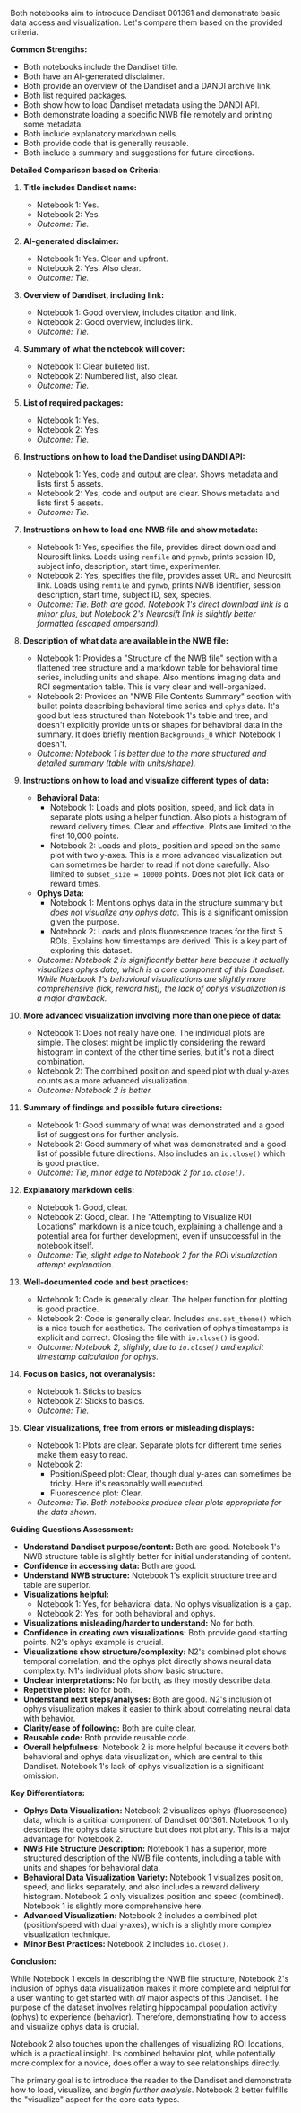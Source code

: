 Both notebooks aim to introduce Dandiset 001361 and demonstrate basic data access and visualization. Let's compare them based on the provided criteria.

**Common Strengths:**
*   Both notebooks include the Dandiset title.
*   Both have an AI-generated disclaimer.
*   Both provide an overview of the Dandiset and a DANDI archive link.
*   Both list required packages.
*   Both show how to load Dandiset metadata using the DANDI API.
*   Both demonstrate loading a specific NWB file remotely and printing some metadata.
*   Both include explanatory markdown cells.
*   Both provide code that is generally reusable.
*   Both include a summary and suggestions for future directions.

**Detailed Comparison based on Criteria:**

1.  **Title includes Dandiset name:**
    *   Notebook 1: Yes.
    *   Notebook 2: Yes.
    *   *Outcome: Tie.*

2.  **AI-generated disclaimer:**
    *   Notebook 1: Yes. Clear and upfront.
    *   Notebook 2: Yes. Also clear.
    *   *Outcome: Tie.*

3.  **Overview of Dandiset, including link:**
    *   Notebook 1: Good overview, includes citation and link.
    *   Notebook 2: Good overview, includes link.
    *   *Outcome: Tie.*

4.  **Summary of what the notebook will cover:**
    *   Notebook 1: Clear bulleted list.
    *   Notebook 2: Numbered list, also clear.
    *   *Outcome: Tie.*

5.  **List of required packages:**
    *   Notebook 1: Yes.
    *   Notebook 2: Yes.
    *   *Outcome: Tie.*

6.  **Instructions on how to load the Dandiset using DANDI API:**
    *   Notebook 1: Yes, code and output are clear. Shows metadata and lists first 5 assets.
    *   Notebook 2: Yes, code and output are clear. Shows metadata and lists first 5 assets.
    *   *Outcome: Tie.*

7.  **Instructions on how to load one NWB file and show metadata:**
    *   Notebook 1: Yes, specifies the file, provides direct download and Neurosift links. Loads using `remfile` and `pynwb`, prints session ID, subject info, description, start time, experimenter.
    *   Notebook 2: Yes, specifies the file, provides asset URL and Neurosift link. Loads using `remfile` and `pynwb`, prints NWB identifier, session description, start time, subject ID, sex, species.
    *   *Outcome: Tie. Both are good. Notebook 1's direct download link is a minor plus, but Notebook 2's Neurosift link is slightly better formatted (escaped ampersand).*

8.  **Description of what data are available in the NWB file:**
    *   Notebook 1: Provides a "Structure of the NWB file" section with a flattened tree structure and a markdown table for behavioral time series, including units and shape. Also mentions imaging data and ROI segmentation table. This is very clear and well-organized.
    *   Notebook 2: Provides an "NWB File Contents Summary" section with bullet points describing behavioral time series and `ophys` data. It's good but less structured than Notebook 1's table and tree, and doesn't explicitly provide units or shapes for behavioral data in the summary. It does briefly mention `Backgrounds_0` which Notebook 1 doesn't.
    *   *Outcome: Notebook 1 is better due to the more structured and detailed summary (table with units/shape).*

9.  **Instructions on how to load and visualize different types of data:**
    *   **Behavioral Data:**
        *   Notebook 1: Loads and plots position, speed, and lick data in separate plots using a helper function. Also plots a histogram of reward delivery times. Clear and effective. Plots are limited to the first 10,000 points.
        *   Notebook 2: Loads and plots_ position and speed on the same plot with two y-axes. This is a more advanced visualization but can sometimes be harder to read if not done carefully. Also limited to `subset_size = 10000` points. Does not plot lick data or reward times.
    *   **Ophys Data:**
        *   Notebook 1: Mentions ophys data in the structure summary but *does not visualize any ophys data*. This is a significant omission given the purpose.
        *   Notebook 2: Loads and plots fluorescence traces for the first 5 ROIs. Explains how timestamps are derived. This is a key part of exploring this dataset.
    *   *Outcome: Notebook 2 is significantly better here because it actually visualizes ophys data, which is a core component of this Dandiset. While Notebook 1's behavioral visualizations are slightly more comprehensive (lick, reward hist), the lack of ophys visualization is a major drawback.*

10. **More advanced visualization involving more than one piece of data:**
    *   Notebook 1: Does not really have one. The individual plots are simple. The closest might be implicitly considering the reward histogram in context of the other time series, but it's not a direct combination.
    *   Notebook 2: The combined position and speed plot with dual y-axes counts as a more advanced visualization.
    *   *Outcome: Notebook 2 is better.*

11. **Summary of findings and possible future directions:**
    *   Notebook 1: Good summary of what was demonstrated and a good list of suggestions for further analysis.
    *   Notebook 2: Good summary of what was demonstrated and a good list of possible future directions. Also includes an `io.close()` which is good practice.
    *   *Outcome: Tie, minor edge to Notebook 2 for `io.close()`.*

12. **Explanatory markdown cells:**
    *   Notebook 1: Good, clear.
    *   Notebook 2: Good, clear. The "Attempting to Visualize ROI Locations" markdown is a nice touch, explaining a challenge and a potential area for further development, even if unsuccessful in the notebook itself.
    *   *Outcome: Tie, slight edge to Notebook 2 for the ROI visualization attempt explanation.*

13. **Well-documented code and best practices:**
    *   Notebook 1: Code is generally clear. The helper function for plotting is good practice.
    *   Notebook 2: Code is generally clear. Includes `sns.set_theme()` which is a nice touch for aesthetics. The derivation of ophys timestamps is explicit and correct. Closing the file with `io.close()` is good.
    *   *Outcome: Notebook 2, slightly, due to `io.close()` and explicit timestamp calculation for ophys.*

14. **Focus on basics, not overanalysis:**
    *   Notebook 1: Sticks to basics.
    *   Notebook 2: Sticks to basics.
    *   *Outcome: Tie.*

15. **Clear visualizations, free from errors or misleading displays:**
    *   Notebook 1: Plots are clear. Separate plots for different time series make them easy to read.
    *   Notebook 2:
        *   Position/Speed plot: Clear, though dual y-axes can sometimes be tricky. Here it's reasonably well executed.
        *   Fluorescence plot: Clear.
    *   *Outcome: Tie. Both notebooks produce clear plots appropriate for the data shown.*

**Guiding Questions Assessment:**

*   **Understand Dandiset purpose/content:** Both are good. Notebook 1's NWB structure table is slightly better for initial understanding of content.
*   **Confidence in accessing data:** Both are good.
*   **Understand NWB structure:** Notebook 1's explicit structure tree and table are superior.
*   **Visualizations helpful:**
    *   Notebook 1: Yes, for behavioral data. No ophys visualization is a gap.
    *   Notebook 2: Yes, for both behavioral and ophys.
*   **Visualizations misleading/harder to understand:** No for both.
*   **Confidence in creating own visualizations:** Both provide good starting points. N2's ophys example is crucial.
*   **Visualizations show structure/complexity:** N2's combined plot shows temporal correlation, and the ophys plot directly shows neural data complexity. N1's individual plots show basic structure.
*   **Unclear interpretations:** No for both, as they mostly describe data.
*   **Repetitive plots:** No for both.
*   **Understand next steps/analyses:** Both are good. N2's inclusion of ophys visualization makes it easier to think about correlating neural data with behavior.
*   **Clarity/ease of following:** Both are quite clear.
*   **Reusable code:** Both provide reusable code.
*   **Overall helpfulness:** Notebook 2 is more helpful because it covers both behavioral and ophys data visualization, which are central to this Dandiset. Notebook 1's lack of ophys visualization is a significant omission.

**Key Differentiators:**

*   **Ophys Data Visualization:** Notebook 2 visualizes ophys (fluorescence) data, which is a critical component of Dandiset 001361. Notebook 1 only describes the ophys data structure but does not plot any. This is a major advantage for Notebook 2.
*   **NWB File Structure Description:** Notebook 1 has a superior, more structured description of the NWB file contents, including a table with units and shapes for behavioral data.
*   **Behavioral Data Visualization Variety:** Notebook 1 visualizes position, speed, and licks separately, and also includes a reward delivery histogram. Notebook 2 only visualizes position and speed (combined). Notebook 1 is slightly more comprehensive here.
*   **Advanced Visualization:** Notebook 2 includes a combined plot (position/speed with dual y-axes), which is a slightly more complex visualization technique.
*   **Minor Best Practices:** Notebook 2 includes `io.close()`.

**Conclusion:**

While Notebook 1 excels in describing the NWB file structure, Notebook 2's inclusion of ophys data visualization makes it more complete and helpful for a user wanting to get started with *all* major aspects of this Dandiset. The purpose of the dataset involves relating hippocampal population activity (ophys) to experience (behavior). Therefore, demonstrating how to access and visualize ophys data is crucial.

Notebook 2 also touches upon the challenges of visualizing ROI locations, which is a practical insight. Its combined behavior plot, while potentially more complex for a novice, does offer a way to see relationships directly.

The primary goal is to introduce the reader to the Dandiset and demonstrate how to load, visualize, and *begin further analysis*. Notebook 2 better fulfills the "visualize" aspect for the core data types.